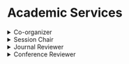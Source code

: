 # <i class="fas fa-atom fa-spin"></i> Academic Services
<details>
<summary style="cursor: pointer;">
 Co-organizer 
</summary>
<ul>
<li> the 26th Annual Conference of the Chinese Life Scientist Society in the UK (promoted by <a href="https://mp.weixin.qq.com/s/8d-RoazDrkko_1zUZUOuqg">CLSS-UK</a>)</li>
<li> the 28th-43th <a href="http://www.olsa.life/">Oxford Life Science Association</a> Monthly Seminar (former name: OCLSS Seminar, promoted via <a href="https://twitter.com/OxfordLifeSci">twitter</a> and <a href="https://www.facebook.com/OxLifeSci">facebook</a>)</li>
</ul>
</details>

<details>
<summary style="cursor: pointer;">
Session Chair
</summary>
<ul>
<li> <a href="http://www.olsa.life/2024_Symposium/index.html"> Oxford Life Science Alliance (OLSA) Annual Symposium 2024</a></li>
</ul>
</details>

<details>
<summary style="cursor: pointer;">
Journal Reviewer 
</summary>
<ul>
<li> Pattern Recognition (PR), Elsevier</li>
<li> Artificial Intelligence in Medicine (AIIM), Elsevier</li>
<li> Computer Methods and Programs in Biomedicine (CMPB), Elsevier</li>
<li> International Journal of Computer Vision (IJCV), Springer</li>
<li> Journal of Imaging Informatics in Medicine / Journal of Digital Imaging (JDIM), Springer</li>
<li> IEEE Transaction on Robotics (T-RO)</li>
<li> IEEE Robotics and Automation Letters (RA-L)</li>
<li> IEEE Signal Processing Letters (SPL)</li>
</ul>
</details>

<details>
<summary style="cursor: pointer;">
Conference Reviewer 
</summary>
<ul>
<li> International Conference on Medical Image Computing and Computer Assisted Intervention (MICCAI) 2021, Springer</li>
<li> Annual Conference on Medical Image Understanding and Analysis (MIUA) 2022, Springer</li>
<li> European Conference on Computer Vision (ECCV) 2024/2022, Springer</li>
<li> IEEE International Conference on Robotic and Automation (ICRA) 2019</li>
<li> UK-RAS Network Conference on Robotics and Autonomous Systems (UK-RAS) 2019</li>
</ul>
</details>
